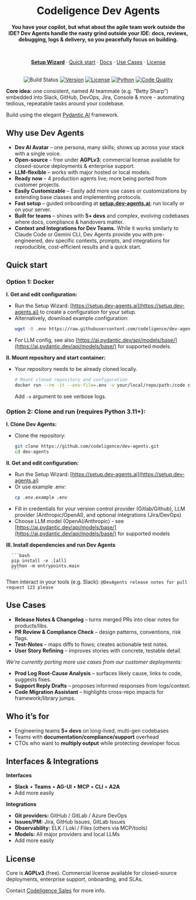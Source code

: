 <div align="center">
  <h1>Codeligence Dev Agents</h1>
  <p><b>You have your copilot, but what about the agile team work outside the IDE? Dev Agents handle the nasty grind outside your IDE: docs, reviews, debugging, logs & delivery, so you peacefully focus on building.</b></p>
  
  <br>

  <a href="https://setup.dev-agents.ai"><b>Setup Wizard</b></a>
  ·
  <a href="#quick-start">Quick start</a>
  ·
  <a href="https://docs.dev-agents.ai">Docs</a>
  ·
  <a href="#use-cases">Use Cases</a>
  ·
  <a href="#license">License</a>
  <br><br>

![Build Status](https://img.shields.io/badge/build-pass-brightgreen.svg)
[![Version](https://img.shields.io/badge/version-0.10.0-blue.svg)](https://pypi.org/project/dev-agents/)
[![License](https://img.shields.io/badge/license-AGPL--3.0-blue.svg)](https://github.com/codeligence/dev-agents/blob/main/LICENSE.md)
[![Python](https://img.shields.io/badge/python-3.11+-blue.svg)](https://www.python.org/downloads/)
[![Code Quality](https://img.shields.io/badge/code%20quality-black%20%7C%20%20ruff%20%7C%20mypy%20%7C%20bandit-brightgreen.svg)](https://shields.io)

</div>


**Core idea:** one consistent, named AI teammate (e.g. “Betty Sharp”) embedded into Slack, GitHub, DevOps, Jira, Console & more - automating tedious, repeatable tasks around your codebase.

Build using the elegant [Pydantic AI](https://ai.pydantic.dev/) framework.

## Why use Dev Agents

* **Dev AI Avatar** – one persona, many skills; shows up across your stack with a single voice.
* **Open-source** – free under **AGPLv3**; commercial license available for closed-source deployments & enterprise support.
* **LLM-flexible** – works with major hosted or local models.
* **Ready now** – 4 production agents live; more being ported from customer projects.
* **Easily Customizable** – Easily add more use cases or customizations by extending base classes and implementing protocols.
* **Fast setup** – guided onboarding at **[setup.dev-agents.ai](https://setup.dev-agents.ai)**; run locally or on your server.
* **Built for teams** – shines with **5+ devs** and complex, evolving codebases where docs, compliance & handovers matter.
* **Context and Integrations for Dev Teams.** While it works similarly to Claude Code or Gemini CLI, Dev Agents provide you with pre-engineered, dev specific contexts, prompts, and integrations for reproducible, cost-efficient results and a quick start.

## Quick start

### Option 1: **Docker**

   **I. Get and edit configuration:**
   * Run the Setup Wizard: [https://setup.dev-agents.ai](https://setup.dev-agents.ai) to create a configuration for your setup.
   * Alternatively, download example configuration:
     ```bash
     wget -O .env https://raw.githubusercontent.com/codeligence/dev-agents/refs/heads/main/.env.example
     ```
   * For LLM config, see also [https://ai.pydantic.dev/api/models/base/](https://ai.pydantic.dev/api/models/base/) for supported models.

   **II. Mount repository and start container:**
   * Your repository needs to be already cloned locally.
     ```bash
     # Mount cloned repository and configuration
     docker run --rm -it --env-file=.env -v your/local/repo/path:/code codeligence/dev-agents
     ```
     
     Add `-v` argument to see verbose logs.

### Option 2: **Clone and run** (requires Python 3.11+):

   **I. Clone Dev Agents:**
   * Clone the repository:
      ```bash
      git clone https://github.com/codeligence/dev-agents.git
      cd dev-agents
      ```

   **II. Get and edit configuration:**
   * Run the Setup Wizard: [https://setup.dev-agents.ai](https://setup.dev-agents.ai)
   * Or use example .env:
      ```bash
      cp .env.example .env
      ```
   * Fill in credentials for your version control provider (Gitlab/Github), LLM provider (Anthropic/OpenAI), and optional integrations (Jira/DevOps)
   * Choose LLM model (OpenAI/Anthropic) - see [https://ai.pydantic.dev/api/models/base/](https://ai.pydantic.dev/api/models/base/) for supported models

   **III. Install dependencies and run Dev Agents**

      ```bash
      pip install -e .[all]     
      python -m entrypoints.main
      ```

Then interact in your tools (e.g. Slack):
`@DevAgents release notes for pull request 123 please`

## Use Cases

* **Release Notes & Changelog** – turns merged PRs into clear notes for products/libs.
* **PR Review & Compliance Check** – design patterns, conventions, risk flags.
* **Test-Notes** – maps diffs to flows; creates actionable test notes.
* **User Story Refining** – improves stories with concrete, testable detail.

_We’re currently porting more use cases from our customer deployments:_

* **Prod Log Root-Cause Analysis** – surfaces likely cause, links to code, suggests fixes.
* **Support Reply Drafts** – proposes informed responses from logs/context.
* **Code Migration Assistant** – highlights cross-repo impacts for framework/library jumps.

## Who it’s for

* Engineering teams **5+ devs** on long-lived, multi-gen codebases
* Teams with **documentation/compliance/support** overhead
* CTOs who want to **multiply output** while protecting developer focus

## Interfaces & Integrations

**Interfaces**

- **Slack** • **Teams** • **AG-UI** • **MCP** • **CLI** • **A2A**
- Add more easily
    
**Integrations**

- **Git providers:** GitHub / GitLab / Azure DevOps
- **Issues/PM:** Jira, GitHub Issues, GitLab Issues
- **Observability:** ELK / Loki / Files (others via MCP/tools)
- **Models:** All major providers and local LLMs
- Add more easily

## License

Core is **AGPLv3** (free). Commercial license available for closed-source deployments, enterprise support, onboarding, and SLAs.

Contact [Codeligence Sales](mailto:sales@codeligence.com) for more info.
